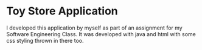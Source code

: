 # Toy Store Application
I developed this application by myself as part of an assignment for my Software Engineering Class.
It was developed with java and html with some css styling thrown in there too.
